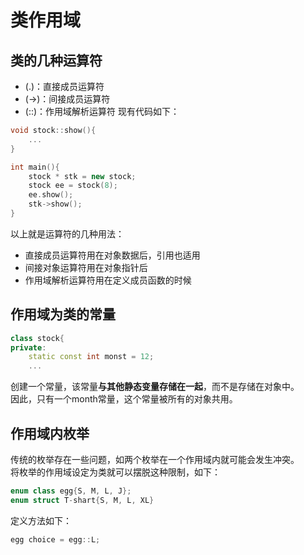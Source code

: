 # 类作用域

## 类的几种运算符
- (.)：直接成员运算符
- (->)：间接成员运算符
- (::)：作用域解析运算符
现有代码如下：
```C++
void stock::show(){
    ...
}

int main(){
    stock * stk = new stock;
    stock ee = stock(8);
    ee.show();
    stk->show(); 
}
```
以上就是运算符的几种用法：
- 直接成员运算符用在对象数据后，引用也适用
- 间接对象运算符用在对象指针后
- 作用域解析运算符用在定义成员函数的时候

## 作用域为类的常量
```C++
class stock{
private:
    static const int monst = 12;
    ...
```
创建一个常量，该常量**与其他静态变量存储在一起**，而不是存储在对象中。
<br/>因此，只有一个month常量，这个常量被所有的对象共用。

## 作用域内枚举

传统的枚举存在一些问题，如两个枚举在一个作用域内就可能会发生冲突。
<br/>将枚举的作用域设定为类就可以摆脱这种限制，如下：
```C++
enum class egg{S, M, L, J};
enum struct T-shart{S, M, L, XL}
```
定义方法如下：
```C++
egg choice = egg::L;
```


